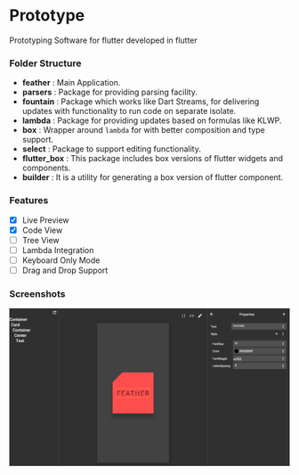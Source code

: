 # Prototype

Prototyping Software for flutter developed in flutter

### Folder Structure

- **feather** : Main Application.
- **parsers** : Package for providing parsing facility.
- **fountain** : Package which works like Dart Streams, for delivering updates with functionality to run code on separate isolate.
- **lambda** : Package for providing updates based on formulas like KLWP.
- **box** : Wrapper around `lambda` for with better composition and type support.
- **select** : Package to support editing functionality.
- **flutter_box** : This package includes box versions of flutter widgets and components.
- **builder** : It is a utility for generating a box version of flutter component.

### Features

- [x] Live Preview
- [x] Code View
- [ ] Tree View
- [ ] Lambda Integration
- [ ] Keyboard Only Mode
- [ ] Drag and Drop Support

### Screenshots

![Live Preview](screenshots/screenshot1.png)
